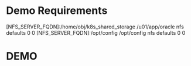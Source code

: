# Demo Requirements
 [NFS_SERVER_FQDN]:/home/obj/k8s_shared_storage  /u01/app/oracle nfs defaults 0 0
 [NFS_SERVER_FQDN]:/opt/config  /opt/config nfs defaults 0 0
# DEMO






